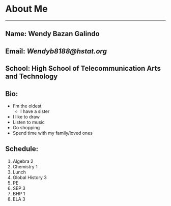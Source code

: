 # **About Me**

--- 

## Name: Wendy Bazan Galindo
## Email: _Wendyb8188@hstat.org_
## School: High School of Telecommunication Arts and Technology 
## Bio: 
* I'm the oldest
  * I have a sister
* I like to draw
* Listen to music
* Go shopping
* Spend time with my family/loved ones    

## Schedule:   
1. Algebra 2
2. Chemistry 1
3. Lunch
4. Global History 3
5. PE
6. SEP 3
7. BHP 1
8. ELA 3



